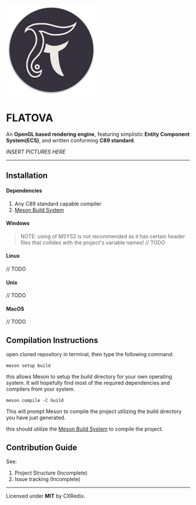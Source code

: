 ![Flatova Icon](fl_logo_iter1_250x250.png)

# FLATOVA
An **OpenGL based rendering engine**, featuring simplistic **Entity Component System(ECS)**, and written conforming **C89 standard**.

*INSERT PICTURES HERE*

---
## Installation

#### Dependencies
1. Any C89 standard capable compiler
2. [Meson Build System](https://mesonbuild.com/)

#### Windows
> NOTE: using of MSYS2 is not recommended as it has certain header files that collides with the project's variable names! 
// TODO

#### Linux
// TODO

#### Unix
// TODO

#### MacOS
// TODO


## Compilation Instructions
open cloned repository in terminal, then type the following command:
```
meson setup build
```
this allows Meson to setup the build directory for your own operating system. It will hopefully find most of the required dependencies and compilers from your system.

```
meson compile -C build
```
This will prompt Meson to compile the project utilizing the build directory you have just generated.

this should utilize the [Meson Build System](https://mesonbuild.com/) to compile the project.


## Contribution Guide
See:
1. Project Structure (Incomplete)
2. Issue tracking (Incomplete)


---
Licensed under **MIT** by CXRedix.
